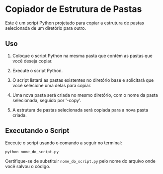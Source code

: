 # Copiador de Estrutura de Pastas

Este é um script Python projetado para copiar a estrutura de pastas selecionada de um diretório para outro.

## Uso

1. Coloque o script Python na mesma pasta que contém as pastas que você deseja copiar.

2. Execute o script Python.

3. O script listará as pastas existentes no diretório base e solicitará que você selecione uma delas para copiar.

4. Uma nova pasta será criada no mesmo diretório, com o nome da pasta selecionada, seguido por '-copy'.

5. A estrutura de pastas selecionada será copiada para a nova pasta criada.

## Executando o Script

Execute o script usando o comando a seguir no terminal:

```bash
python nome_do_script.py
```

Certifique-se de substituir `nome_do_script.py` pelo nome do arquivo onde você salvou o código.

